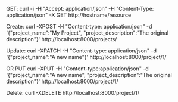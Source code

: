 GET:
curl -i -H "Accept: application/json" -H "Content-Type: application/json" -X GET http://hostname/resource

Create:
curl -XPOST -H "Content-type: application/json" -d '{"project_name":"My Project", "project_description":"The original description"}' http://localhost:8000/projects/

Update:
curl -XPATCH -H "Content-type: application/json" -d '{"project_name":"A new name"}' http://localhost:8000/project/1/

OR
PUT
curl -XPUT -H "Content-type:application/json" -d '{"project_name":"A new name", "project_description":"The original description"}' http://localhost:8000/project/1/

Delete:
curl -XDELETE http://localhost:8000/project/1/
